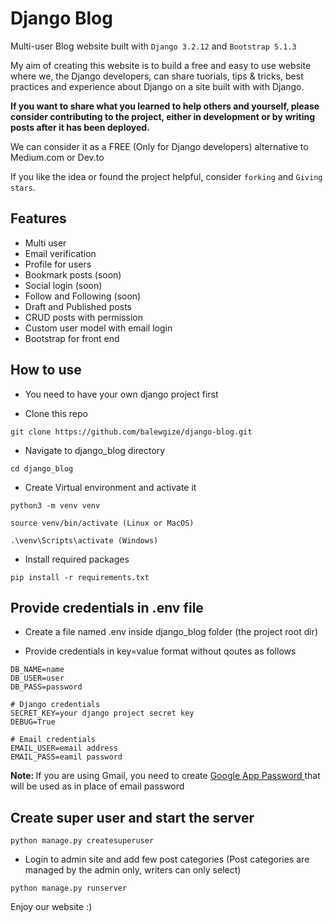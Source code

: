 # Django Blog

Multi-user Blog website built with ```Django 3.2.12``` and ```Bootstrap 5.1.3```

My aim of creating this website is to build a free and easy to use website where we, the Django developers, can share tuorials, tips & tricks, best practices and experience about Django on a site built with with Django.

<strong>If you want to share what you learned to help others and yourself, please consider
 contributing to the project, either in development or by writing posts after it has been deployed. </strong>

We can consider it as a FREE (Only for Django developers) alternative to Medium.com or Dev.to

If you like the idea or found the project helpful, consider ```forking``` and ```Giving stars```.

## Features
- Multi user
- Email verification
- Profile for users
- Bookmark posts (soon)
- Social login (soon)
- Follow and Following (soon)
- Draft and Published posts
- CRUD posts with permission
- Custom user model with email login
- Bootstrap for front end


## How to use

- You need to have your own django project first

- Clone this  repo
```
git clone https://github.com/balewgize/django-blog.git
```

- Navigate to django_blog directory
```
cd django_blog
```

- Create Virtual environment and activate it
```
python3 -m venv venv
```
```
source venv/bin/activate (Linux or MacOS)
```
```
.\venv\Scripts\activate (Windows)
```

- Install required packages
```
pip install -r requirements.txt
```

## Provide credentials in .env file
- Create a file named .env inside django_blog folder (the project root dir)

- Provide credentials in key=value format without qoutes as follows
```
DB_NAME=name
DB_USER=user
DB_PASS=password

# Django credentials
SECRET_KEY=your django project secret key
DEBUG=True

# Email credentials
EMAIL_USER=email address
EMAIL_PASS=eamil password
```

<strong>Note: </strong> If you are using Gmail, you need to create 
<a href="https://myaccount.google.com/apppasswords">Google App Password </a> that
will be used as in place of email password

## Create super user and start the server
```
python manage.py createsuperuser
```

- Login to admin site and add few post categories
(Post categories are managed by the admin only, writers can only select)

```
python manage.py runserver
```

Enjoy our website :)